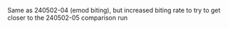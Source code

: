 Same as 240502-04 (emod biting), but increased biting rate to try to get closer to the 240502-05 comparison run